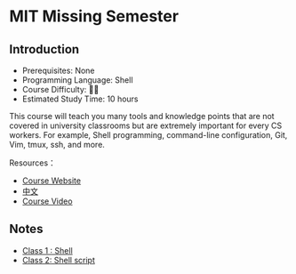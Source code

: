 # MIT Missing Semester

## Introduction

- Prerequisites: None
- Programming Language: Shell
- Course Difficulty: 🌟🌟
- Estimated Study Time: 10 hours
  
This course will teach you many tools and knowledge points that are not covered in university classrooms but are extremely important for every CS workers. For example, Shell programming, command-line configuration, Git, Vim, tmux, ssh, and more.

Resources：

- [Course Website](https://missing.csail.mit.edu/2020/)  
- [中文](https://missing-semester-cn.github.io/)
- [Course Video](https://www.youtube.com/playlist?list=PLyzOVJj3bHQuloKGG59rS43e29ro7I57J)

## Notes

- [Class 1 : Shell](./missing-class-1-shell.md)
- [Class 2: Shell script](./missing-class-2-shell_script.md)

